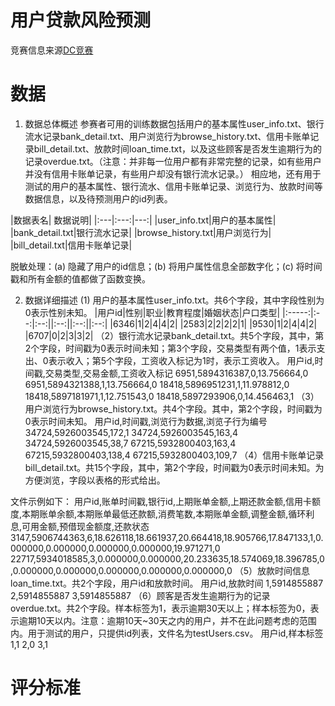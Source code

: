 # 用户贷款风险预测

竞赛信息来源[DC竞赛](https://www.dcjingsai.com/common/cmpt/%E7%94%A8%E6%88%B7%E8%B4%B7%E6%AC%BE%E9%A3%8E%E9%99%A9%E9%A2%84%E6%B5%8B_%E8%B5%9B%E4%BD%93%E4%B8%8E%E6%95%B0%E6%8D%AE.html)


# 数据

1. 数据总体概述
参赛者可用的训练数据包括用户的基本属性user_info.txt、银行流水记录bank_detail.txt、用户浏览行为browse_history.txt、信用卡账单记录bill_detail.txt、放款时间loan_time.txt，以及这些顾客是否发生逾期行为的记录overdue.txt。（注意：并非每一位用户都有非常完整的记录，如有些用户并没有信用卡账单记录，有些用户却没有银行流水记录。）
相应地，还有用于测试的用户的基本属性、银行流水、信用卡账单记录、浏览行为、放款时间等数据信息，以及待预测用户的id列表。

|数据表名| 数据说明|
|:---|:---:|---:|
|user_info.txt|用户的基本属性|
|bank_detail.txt|银行流水记录|
|browse_history.txt|用户浏览行为|
|bill_detail.txt|信用卡账单记录|

脱敏处理：(a) 隐藏了用户的id信息；(b) 将用户属性信息全部数字化；(c) 将时间戳和所有金额的值都做了函数变换。



2. 数据详细描述
(1) 用户的基本属性user_info.txt。共6个字段，其中字段性别为0表示性别未知。
|用户id|性别|职业|教育程度|婚姻状态|户口类型|
|:-----:|:--:|:--:||:--:||:--:||:--:|
|6346|1|2|4|4|2|
|2583|2|2|2|2|1|
|9530|1|2|4|4|2|
|6707|0|2|3|3|2|
（2）银行流水记录bank_detail.txt。共5个字段，其中，第2个字段，时间戳为0表示时间未知；第3个字段，交易类型有两个值，1表示支出、0表示收入；第5个字段，工资收入标记为1时，表示工资收入。
    用户id,时间戳,交易类型,交易金额,工资收入标记
     6951,5894316387,0,13.756664,0
    6951,5894321388,1,13.756664,0
    18418,5896951231,1,11.978812,0
    18418,5897181971,1,12.751543,0
    18418,5897293906,0,14.456463,1
（3）用户浏览行为browse_history.txt。共4个字段。其中，第2个字段，时间戳为0表示时间未知。
    用户id,时间戳,浏览行为数据,浏览子行为编号	
    34724,5926003545,172,1
    34724,5926003545,163,4
    34724,5926003545,38,7
    67215,5932800403,163,4
    67215,5932800403,138,4
    67215,5932800403,109,7
（4）信用卡账单记录bill_detail.txt。共15个字段，其中，第2个字段，时间戳为0表示时间未知。为方便浏览，字段以表格的形式给出。


 文件示例如下：
    用户id,账单时间戳,银行id,上期账单金额,上期还款金额,信用卡额度,本期账单余额,本期账单最低还款额,消费笔数,本期账单金额,调整金额,循环利息,可用金额,预借现金额度,还款状态
    3147,5906744363,6,18.626118,18.661937,20.664418,18.905766,17.847133,1,0.000000,0.000000,0.000000,0.000000,19.971271,0
    22717,5934018585,3,0.000000,0.000000,20.233635,18.574069,18.396785,0,0.000000,0.000000,0.000000,0.000000,0.000000,0
（5）放款时间信息loan_time.txt。共2个字段，用户id和放款时间。
    用户id,放款时间
    1,5914855887
    2,5914855887
    3,5914855887
（6）顾客是否发生逾期行为的记录overdue.txt。共2个字段。样本标签为1，表示逾期30天以上；样本标签为0，表示逾期10天以内。注意：逾期10天~30天之内的用户，并不在此问题考虑的范围内。用于测试的用户，只提供id列表，文件名为testUsers.csv。
    用户id,样本标签
    1,1
    2,0
    3,1
# 评分标准



